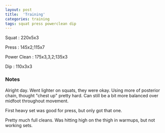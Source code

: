 ```yaml
---
layout: post
title:  'Training'
categories: training
tags: squat press powerclean dip
---
```


Squat       :   220x5x3

Press       :   145x2;115x7

Power Clean :   175x3,3,2;135x3

Dip         :   110x3x3


### Notes

Alright day. Went lighter on squats, they were okay. Using more of posterior chain,
thought "chest up" pretty hard. Can still be a bit more balanced over midfoot throughout
movement.

First heavy set was good for press, but only got that one.

Pretty much full cleans. Was hitting high on the thigh in warmups, but not working sets.
